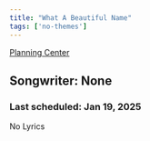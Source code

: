 ```yaml
---
title: "What A Beautiful Name"
tags: ['no-themes']
---
```


[Planning Center](https://services.planningcenteronline.com/songs/14550679)

## Songwriter: None
### Last scheduled: Jan 19, 2025          

No Lyrics
